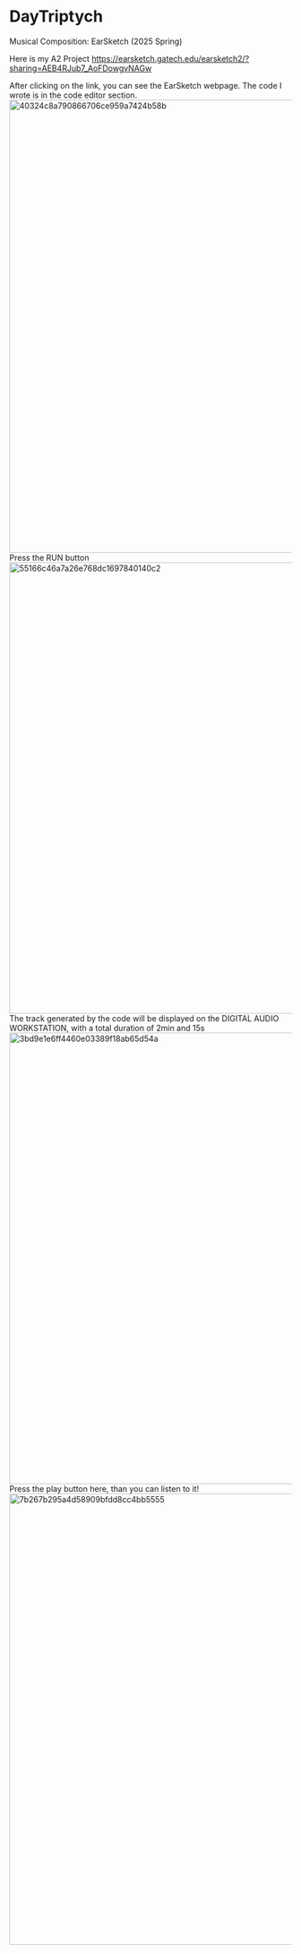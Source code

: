 # DayTriptych
Musical Composition: EarSketch (2025 Spring)

Here is my A2 Project
https://earsketch.gatech.edu/earsketch2/?sharing=AEB4RJub7_AoFDowgvNAGw

After clicking on the link, you can see the EarSketch webpage. The code I wrote is in the code editor section.
<img width="1439" height="809" alt="40324c8a790866706ce959a7424b58b" src="https://github.com/user-attachments/assets/a5aa5adf-9e8c-4c76-84d1-7f7819a5ce35" />
Press the RUN button
<img width="1434" height="806" alt="55166c46a7a26e768dc1697840140c2" src="https://github.com/user-attachments/assets/7f155e43-0257-4d24-921b-f63f9e048dda" />
The track generated by the code will be displayed on the DIGITAL AUDIO WORKSTATION, with a total duration of 2min and 15s
<img width="1434" height="806" alt="3bd9e1e6ff4460e03389f18ab65d54a" src="https://github.com/user-attachments/assets/fc4af3be-9097-4957-821c-5eaced4087ae" />
Press the play button here, than you can listen to it!
<img width="1434" height="806" alt="7b267b295a4d58909bfdd8cc4bb5555" src="https://github.com/user-attachments/assets/13787931-3ad6-4723-808c-e56e9a09c100" />
